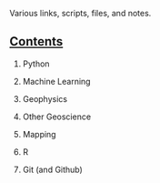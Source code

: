 Various links, scripts, files, and notes.

## [Contents](https://github.com/BKJackson/BKJackson_Public_Wiki/wiki)

1. Python

2. Machine Learning

3. Geophysics

4. Other Geoscience

5. Mapping

6. R

7. Git (and Github)
